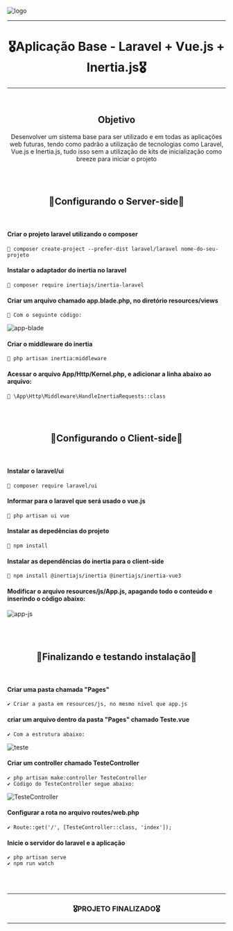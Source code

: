 ![logo](https://user-images.githubusercontent.com/68918326/193332767-8248edfa-cf76-4032-8eed-05bf3037838c.PNG)

<hr>
<h1 align="center">🎖️Aplicação Base - Laravel + Vue.js + Inertia.js🎖️</h1>
<hr>
<br>


<h2 align="center">Objetivo</h2>
<p align="center">
  Desenvolver um sistema base para ser utilizado e em todas as aplicações web futuras, tendo como padrão a utilização de tecnologias como Laravel, Vue.js e Inertia.js, tudo isso sem a utilização de kits de inicialização como breeze para iniciar o projeto</p>
<br>
<br>

<h2 align="center">🚧Configurando o Server-side🚧</h2>
<br>

  #### Criar o projeto laravel utilizando o composer
    📌 composer create-project --prefer-dist laravel/laravel nome-do-seu-projeto

  #### Instalar o adaptador do inertia no laravel
    📌 composer require inertiajs/inertia-laravel
  
  #### Criar um arquivo chamado app.blade.php, no diretório resources/views
    📌 Com o seguinte código:
![app-blade](https://user-images.githubusercontent.com/68918326/222423963-ff861496-654f-4bfc-a563-26d452d16889.PNG)


  #### Criar o middleware do inertia
    📌 php artisan inertia:middleware

  #### Acessar o arquivo App/Http/Kernel.php, e adicionar a linha abaixo ao arquivo:
    📌 \App\Http\Middleware\HandleInertiaRequests::class

<br>
<br>

<h2 align="center">🚧Configurando o Client-side🚧</h2>
<br>

  #### Instalar o laravel/ui
    📌 composer require laravel/ui

  #### Informar para o laravel que será usado o vue.js
    📌 php artisan ui vue
  
  #### Instalar as depedências do projeto
    📌 npm install

  #### Instalar as dependências do inertia para o client-side
    📌 npm install @inertiajs/inertia @inertiajs/inertia-vue3

  #### Modificar o arquivo resources/js/App.js, apagando todo o conteúdo e inserindo o código abaixo:
![app-js](https://user-images.githubusercontent.com/68918326/222426024-24e3c3fe-919a-4e41-9777-4b20137e5abb.PNG)

<br>
<br>

<h2 align="center">🚀Finalizando e testando instalação🚀</h2>
<br> 

  #### Criar uma pasta chamada "Pages"
    ✔️ Criar a pasta em resources/js, no mesmo nível que app.js

  #### criar um arquivo dentro da pasta "Pages" chamado Teste.vue 
    ✔️ Com a estrutura abaixo:
![teste](https://user-images.githubusercontent.com/68918326/222426782-e8f8f543-001b-4858-bfb6-8831d425f3b5.PNG)

  #### Criar um controller chamado TesteController
    ✔️ php artisan make:controller TesteController
    ✔️ Código do TesteController segue abaixo:
![TesteController](https://user-images.githubusercontent.com/68918326/222427246-1df966f7-f777-486d-9c83-9bf76171e2d8.PNG)

  #### Configurar a rota no arquivo routes/web.php
    ✔️ Route::get('/', [TesteController::class, 'index']);

  #### Inicie o servidor do laravel e a aplicação
    ✔️ php artisan serve
    ✔️ npm run watch


<br>
<br> 

<hr>
<h3 align="center">🎖️PROJETO FINALIZADO🎖️</h3>
<hr>
